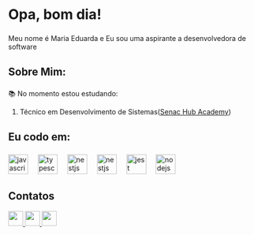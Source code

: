 <h1 align="left">Opa, bom dia!</h1>

###

<p align="left">Meu nome é Maria Eduarda e Eu sou uma aspirante a desenvolvedora de software</p>

###

<h2 align="left">Sobre Mim: </h2>

###

<p align="left">📚 No momento estou estudando: <br><ol><li>Técnico em Desenvolvimento de Sistemas(<a href="https://ww3.ms.senac.br/Escolas/Campo-Grande/Hub-Academy">Senac Hub Academy</a>)</li></ol></p>

###

<h2 align="left">Eu codo em:</h2>

###

<div align="left">
  <img src="https://cdn.jsdelivr.net/gh/devicons/devicon@latest/icons/html5/html5-original.svg" height="40" alt="javascript logo"  />
  <img width="12" />
  <img src="https://cdn.jsdelivr.net/gh/devicons/devicon@latest/icons/css3/css3-original.svg" height="40" alt="typescript logo"  />
  <img width="12" />
  <img src="https://cdn.jsdelivr.net/gh/devicons/devicon@latest/icons/javascript/javascript-original.svg" height="40" alt="nestjs logo"  />
  <img width="12" />
  <img src="https://cdn.jsdelivr.net/gh/devicons/devicon@latest/icons/python/python-original.svg" height="40" alt="nestjs logo"  />
  <img width="12" />
  <img src="https://cdn.jsdelivr.net/gh/devicons/devicon@latest/icons/php/php-original.svg" height="40" alt="jest logo"  />
  <img width="12" />
  <img src="https://cdn.jsdelivr.net/gh/devicons/devicon@latest/icons/mysql/mysql-original.svg" height="40" alt="nodejs logo"  />
  <img width="12" />
</div>

###

<h2>Contatos</h2>

<a href="https://www.linkedin.com/in/maria-eduarda-moreira-6475752a8/">
  <img src="https://img.shields.io/badge/LinkedIn-0077B5?style=for-the-badge&logo=linkedin&logoColor=white" height="30" alt=""/>
</a>
<a href="https://www.instagram.com/dudaa.txz/">
  <img src="https://img.shields.io/badge/-Instagram-%23E4405F?style=for-the-badge&logo=instagram&logoColor=white" height="30" alt=""/>
</a>
<a href="mailto:dudamoreira13047@gmail.com">
  <img src="https://img.shields.io/badge/Gmail-333333?style=for-the-badge&logo=gmail&logoColor=red" height="30" alt=""/>
</a>
